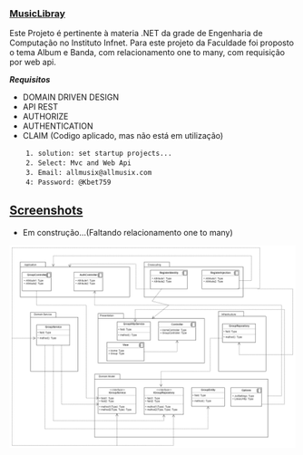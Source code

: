 ### [MusicLibray]()
Este Projeto é pertinente à materia .NET da grade de Engenharia de Computação no Instituto Infnet.
Para este projeto da Faculdade foi proposto o tema Album e Banda, com relacionamento one to many, com requisição por web api.

**_Requisitos_**

* DOMAIN DRIVEN DESIGN
* API REST
* AUTHORIZE
* AUTHENTICATION
* CLAIM (Codigo aplicado, mas não está em utilização)

```bash
    1. solution: set startup projects...
    2. Select: Mvc and Web Api
    3. Email: allmusix@allmusix.com
    4: Password: @Kbet759 

```

## [Screenshots]()

* Em construção...(Faltando relacionamento one to many)
<img src="./Untitled Diagram.png">